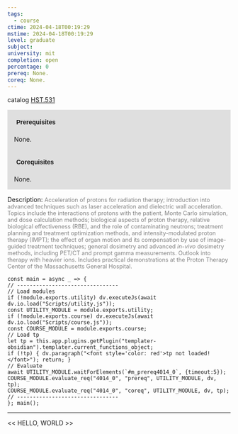 ```yaml
---
tags:
  - course
ctime: 2024-04-18T00:19:29
mstime: 2024-04-18T00:19:29
level: graduate
subject: 
university: mit
completion: open
percentage: 0
prereq: None.
coreq: None.
---
```


catalog [HST.531](http://student.mit.edu/catalog/mHSTa.html#HST.531)

<span style="display: block; padding: 15px; background-color: rgb(100, 100, 100, 0.2);"><font id="m_prereq4014_0" style="display: block; font-family: Arial, sans-serif; font-weight: bold; padding: 5px">Prerequisites</font><br><span id="prereq4014_0">None.</span></span>
<span style="display: block; padding: 15px; background-color: rgb(100, 100, 100, 0.2);"><font id="m_coreq4014_0" style="display: block; font-family: Arial, sans-serif; font-weight: bold; padding: 5px">Corequisites</font><br><span id="coreq4014_0">None.</span></span>

<font style="">Description:</font>
<font style="color: grey; font-size: 0.8rem;">Acceleration of protons for radiation therapy; introduction into advanced techniques such as laser acceleration and dielectric wall acceleration. Topics include the interactions of protons with the patient, Monte Carlo simulation, and dose calculation methods; biological aspects of proton therapy, relative biological effectiveness (RBE), and the role of contaminating neutrons; treatment planning and treatment optimization methods, and intensity-modulated proton therapy (IMPT); the effect of organ motion and its compensation by use of image-guided treatment techniques; general dosimetry and advanced <i>in-vivo</i> dosimetry methods, including PET/CT and prompt gamma measurements. Outlook into therapy with heavier ions. Includes practical demonstrations at the Proton Therapy Center of the Massachusetts General Hospital.</font>

```dataviewjs
const main = async _ => {
// --------------------------------
// Load modules
if (!module.exports.utility) dv.executeJs(await dv.io.load("Scripts/utility.js"));
const UTILITY_MODULE = module.exports.utility;
if (!module.exports.course) dv.executeJs(await dv.io.load("Scripts/course.js"));
const COURSE_MODULE = module.exports.course;
// Load tp
let tp = this.app.plugins.getPlugin("templater-obsidian").templater.current_functions_object;
if (!tp) { dv.paragraph("<font style='color: red'>tp not loaded!</font>"); return; }
// Evaluate
await UTILITY_MODULE.waitForElements(`#m_prereq4014_0`, {timeout:5});
COURSE_MODULE.evaluate_req("4014_0", "prereq", UTILITY_MODULE, dv, tp);
COURSE_MODULE.evaluate_req("4014_0", "coreq", UTILITY_MODULE, dv, tp);
// --------------------------------
}; main();
```

---

<< HELLO, WORLD >>
